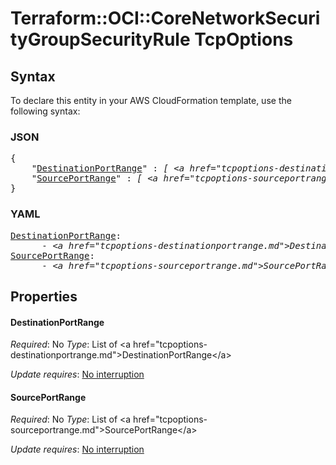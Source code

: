 # Terraform::OCI::CoreNetworkSecurityGroupSecurityRule TcpOptions

## Syntax

To declare this entity in your AWS CloudFormation template, use the following syntax:

### JSON

<pre>
{
    "<a href="#destinationportrange" title="DestinationPortRange">DestinationPortRange</a>" : <i>[ &lt;a href=&#34;tcpoptions-destinationportrange.md&#34;&gt;DestinationPortRange&lt;/a&gt;, ... ]</i>,
    "<a href="#sourceportrange" title="SourcePortRange">SourcePortRange</a>" : <i>[ &lt;a href=&#34;tcpoptions-sourceportrange.md&#34;&gt;SourcePortRange&lt;/a&gt;, ... ]</i>
}
</pre>

### YAML

<pre>
<a href="#destinationportrange" title="DestinationPortRange">DestinationPortRange</a>: <i>
      - &lt;a href=&#34;tcpoptions-destinationportrange.md&#34;&gt;DestinationPortRange&lt;/a&gt;</i>
<a href="#sourceportrange" title="SourcePortRange">SourcePortRange</a>: <i>
      - &lt;a href=&#34;tcpoptions-sourceportrange.md&#34;&gt;SourcePortRange&lt;/a&gt;</i>
</pre>

## Properties

#### DestinationPortRange

_Required_: No
_Type_: List of &lt;a href=&#34;tcpoptions-destinationportrange.md&#34;&gt;DestinationPortRange&lt;/a&gt;

_Update requires_: [No interruption](https://docs.aws.amazon.com/AWSCloudFormation/latest/UserGuide/using-cfn-updating-stacks-update-behaviors.html#update-no-interrupt)

#### SourcePortRange

_Required_: No
_Type_: List of &lt;a href=&#34;tcpoptions-sourceportrange.md&#34;&gt;SourcePortRange&lt;/a&gt;

_Update requires_: [No interruption](https://docs.aws.amazon.com/AWSCloudFormation/latest/UserGuide/using-cfn-updating-stacks-update-behaviors.html#update-no-interrupt)

